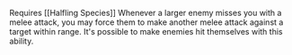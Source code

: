 Requires [[Halfling Species]]
Whenever a larger enemy misses you with a melee attack, you may force them to make another melee attack against a target within range. It's possible to make enemies hit themselves with this ability.